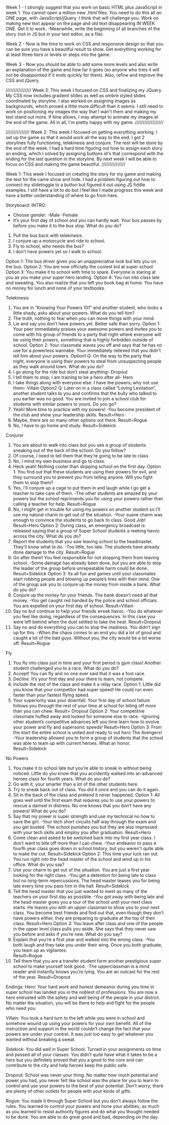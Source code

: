 Week 1 -
I strongly suggest that you work on basic HTML plus JavaScript in week 1. You cannot open a million new .html files. You need to do this all on ONE page, with JavaScript/jQuery.  I think that will challenge you. Work on making new text appear on the page and old text disappearing IN WEEK ONE. Get it to work.
-Meanwhile, write the beginning of all branches of the story (not in JS but in your text editor, as a file).

Week 2 -
Now is the time to work on CSS and responsive design so that you can be sure you have a beautiful result to show. Get everything working for at least three tiers or levels or steps into the game.

Week 3 -
Now you should be able to add some more levels and also write an explanation of the game and how far it goes (so anyone who tries it will not be disappointed if it ends quickly for them). Also, refine and improve the CSS and jQuery.

////////////////
Week 3:
This week I focused on CSS and finalizing my JQuery. My CSS now includes gradient slides as well as ombre styled slides coordinated by storyline. I also worked on assigning images as backgrounds, which proved a little more difficult than it seems. I still need to work on positioning my images the way that I wan't them and making my text stand out more. If time allows, I may attempt to animate my images at the end of the game. All in all, I'm pretty happy with my game.
//////////////////


///////////////
Week 2:
This week I focused on getting everything working. I set up the game so that it would work all the way to the end. I got 2 storylines fully functioning, telekinesis and conjure. The rest will be done by the end of the week. I had a hard time figuring out how to assign each story an ending, which I solved by assigning buttons id's that correspond with the ending for the last question in the storyline. By next week I will be able to focus on CSS and making the game beautiful.
///////////////




Week 1:
This week I focused on creating the story for my game and making the text for the came show and hide. I had a problem figuring out how to connect my slidetoggle to a button but figured it out using JS fiddle examples. I still have a lot to do but I feel like I made progress this week and have a better understanding of where to go from here.

Storyboard:
INTRO:
* Choose gender:
-Male
-Female
* It’s your first day of school and you can hardly wait. Your bus passes by before you make it to the bus stop. What do you do?
1. Pull the bus back with telekinesis.
2. I conjure up a motorcycle and ride to school.
3. Fly to school, who needs the bus?
4. I don’t have powers yet so I walk to school.

Option 1: The bus driver gives you an unappreciative look but lets you on the bus.
Option 2: You are now officially the coolest kid at super school
Option 3: You make it to school with time to spare. Everyone is staring at you as you make your super hero landing.
Option 4: You run into class late and sweating. You also realize that you left you book bag at home. You have no money for lunch and none of your textbooks.

Telekinesis
1.	You are in “Knowing Your Powers 101” and another student, who looks a little shady, asks about your powers. What do you tell him?
1. The truth, nothing to fear when you can move things with your mind.
2. Lie and say you don’t have powers yet. Better safe than sorry.
Option 1: Your peer immediately praises your awesome powers and invites you to come with his group of friends to a party that night where everyone will be using their powers, something that is highly forbidden outside of school.
Option 2: Your classmate waves you off and says that he has no use for a powerless wannabe. Your immediately relieved that you didn’t tell him about your powers.
Option1 Q: On the way to the party that night, everyone is using their powers to steal from unsuspecting people as they walk around town. What do you do?
1.	I go along for the ride but don’t steal anything- Dropout
2.	I tell them to stop; I am training to be a hero after all- Hero
3.	I take things along with everyone else. I have the powers; why not use them- Villain
Option2 Q: Later on in a class called “Loving Levitation”, another student talks to you and confirms that the bully who talked to you earlier was no good. You are invited to join a school club for students with similar powers to yours. Do you go?
1.	Yeah! More time to practice with my powers!
-You become president of the club and show your leadership skills. Result=Hero
2.	Maybe, there are so many other options out there.
Result=Rogue
3.	No, I have to go home and study.
Result=Sidekick

Conjurer
1.	You are about to walk into class but you see a group of students sneaking out of the back of the school. Do you follow?
1.	Of course, I need to tell them that they’re going to be late to class
2.	No, I mind my own business and go to class.
3.	Heck yeah! Nothing cooler than skipping school on the first day.
Option 1: You find out that these students are using their powers for evil, and they surround you to prevent you from telling anyone.  Will you fight them to stop them?
1.	Yes, I’ll conjure up a cage to put them in and laugh while I go get a teacher to take care of them.
-The other students are amazed by your powers but the school reprimands you for using your powers rather than calling a teacher for help.
Result=Rogue
2.	No, I might get in trouble for using my powers on another student so I’ll use my natural charm to get out of the situation.
-Your suave charm was enough to convince the students to go back to class. Good Job!
Result=Hero
Option 2: During class, an emergency broadcast is released saying that a group of Super School students a reeking havoc across the city. What do you do?
1.	Report the students that you saw leaving school to the headmaster. They’ll know what to do.
-Too little, too late. The students have already done damage to the city.
Result=Rogue
2.	Go after them! You feel responsible for not stopping them from leaving school.
-Some damage has already been done, but you are able to stop the leader of the group before unrepeatable harm could be done. Result=Sidekick
Option 3:  Its all fun and games until your classmates start robbing people and blowing up people’s tires with their mind. One of the group ask you to conjure up the money from inside a bank. What do you do?
1.	Conjure up the money for your friends. The bank doesn’t need all that money.
-You get caught red handed by the police and school officials. You are expelled on your first day of school.
Result=Villain
2.	Say no but continue to help your friends wreak havoc.
-You do whatever you feel like doing, regardless of the consequences. In this case you were left behind when the dust settled to take the heat.
Result=Dropout
3.	 Say no and do everything you can to stop the madness. You didn’t sign up for this.
-When the chaos comes to an end you did a lot of good and caught a lot of the bad guys. Without you, the city would be a lot worse off. Result=Rogue

Fly
1.	You fly into class just in time and your first period is gym class! Another student challenged you to a race. What do you do?
1.	Accept! You can fly and no one ever said that it was a foot race.
2.	Decline. It’s your first day and your there to learn, not compete.
3.	Include the rest of the class and make it a relay race.
Option 1: Little did you know that your competitor had super speed! He could run even faster than your fastest flying speed.
1. Your superiority was your downfall. Your first day of school failure follows you through the rest of your time at school for biting off more than you can chew.
Result= Dropout
Option 2: Your competitive classmate huffed away and looked for someone else to race.
-Ignoring other student’s competitive advances left you time learn how to evolve your power and fly and supersonic speeds!
Result=Hero
Option 3: From the start the entire school is united and ready to out hero The Avengers!
-Your leadership allowed you to form a group of students that the school was able to team up with current heroes. What an honor.
Result=Sidekick

No Powers
1.	You make it to school late but you’re able to sneak in without being noticed. Little do you know that you accidently walked into an advanced heroes class for fourth years. What do you do?
1.	Go with it, your smarter than a lot of the other students here.
2.	Try to sneak back out of class. You did it once and you can do it again.
3.	Sit in the back of the class and pretend it never happened.
Option 1: All goes well until the first exam that requires you to use your powers to rescue a damsel in distress. No one knows that you don’t have any powers! What do you do?
1.	Say that my power is super strength and use my technical no how to save the girl.
-Your tech short circuits half way through the exam and you get busted. The school punishes you but they are also impressed with your tech skills and employ you after graduation.
Result=Hero
2.	Come clean and asked to be switched back into my first year class. I don’t want to bite off more than I can chew.
-Your endeavor to pass a fourth year class goes down in school history, but you weren't quite able to make the cut.
Result=Sidekick
Option 2: This time your luck ran out. You run right into the head master of the school and wind up in his office. What do you say?
1.	Use your charm to get out of the situation. You are just a first year looking for the right class.
-You get a detention for being late to class but no long-term repercussions. The head master teases you for being late every time you pass him in the hall.
Result=Sidekick
2.	Tell the head master that you just wanted to meet as many of the teachers on your first day as possible.
-You got away with being late and the head master gives you a tour of the school until your next class starts. He leaves you with an upper classman to show you to your next class. You become best friends and find out that, even though they don’t have powers either, they are preparing to graduate at the top of their class.
Result=Hero
Option 3: You leave after class and one of the people in the upper level class pulls you aside. She says that they never saw you before and asks if you’re new. What do you say?
1.	Explain that you’re a first year and walked into the wrong class.
-You both laugh and they take you under their wing. Once you both graduate, you team up as vigilantes.  
Result=Rogue
2.	Tell them that you are a transfer student form another prestigious super school to make yourself look good.
-The upperclassman is a mind reader and instantly knows you’re lying. You are an outcast for the rest of the year.
Result=Dropout

Endings:
Hero: Your hard work and honest demeanor during you time in super school has landed you in the noblest of professions. You are now a hero entrusted with the safety and well being of the people in your district. No matter the situation, you will be there to help and fight for the people who need you.

Villain: You took a hard turn to the left while you were in school and somehow wound up using your powers for your own benefit. All of the instruction and support in the world couldn’t change the fact that your powers are under your control. It was just too easy to get whatever you wanted without breaking a sweat.

Sidekick: You did well in Super School. Turned in your assignments on time and passed all of your classes. You didn’t quite have what it takes to be a hero but you definitely proved that you a good to the core and can contribute to the city and help heroes keep the public safe.

Dropout: School was never your thing. No matter how much potential and power you had, you never felt like school was the place for you to learn to control and use your powers to the best of your potential. Don’t worry; there are plenty of other outlets for people with your kinds of gifts.

Rogue: You made it through Super School but you don’t always follow the rules. You learned to control your powers and hone your abilities, as much as you learned to resist authority figures and do what you thought needed to be done. You are able to do great good and bad, depending on the day.
